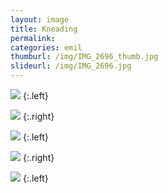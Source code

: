 ```yaml
---
layout: image
title: Kneading
permalink: 
categories: emil
thumburl: /img/IMG_2696_thumb.jpg
slideurl: /img/IMG_2696.jpg 
---
```

![](/img/IMG_2695.jpg)
{:.left}

![](/img/IMG_2696.jpg)
{:.right}

![](/img/IMG_2697.jpg)
{:.left}

![](/img/IMG_2699.jpg)
{:.right}

![](/img/IMG_2700.jpg)
{:.left}


